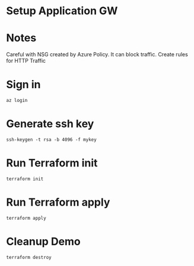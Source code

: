 # Setup Application GW

# Notes

Careful with NSG created by Azure Policy. It can block traffic. Create rules for HTTP Traffic

# Sign in
```
az login
```

# Generate ssh key
```
ssh-keygen -t rsa -b 4096 -f mykey
```
# Run Terraform init
```
terraform init
```

# Run Terraform apply
```
terraform apply
```

# Cleanup Demo
```
terraform destroy
```
